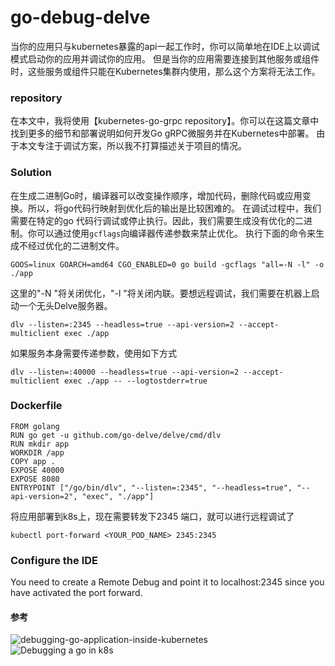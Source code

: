 # go-debug-delve
当你的应用只与kubernetes暴露的api一起工作时，你可以简单地在IDE上以调试模式启动你的应用并调试你的应用。
但是当你的应用需要连接到其他服务或组件时，这些服务或组件只能在Kubernetes集群内使用，那么这个方案将无法工作。
### repository
在本文中，我将使用【kubernetes-go-grpc repository】。你可以在这篇文章中找到更多的细节和部署说明如何开发Go gRPC微服务并在Kubernetes中部署。
由于本文专注于调试方案，所以我不打算描述关于项目的情况。

### Solution
在生成二进制Go时，编译器可以改变操作顺序，增加代码，删除代码或应用变换。所以，将go代码行映射到优化后的输出是比较困难的。
在调试过程中，我们需要在特定的go 代码行调试或停止执行。因此，我们需要生成没有优化的二进制。你可以通过使用`gcflags`向编译器传递参数来禁止优化。
执行下面的命令来生成不经过优化的二进制文件。
```
GOOS=linux GOARCH=amd64 CGO_ENABLED=0 go build -gcflags "all=-N -l" -o ./app
```
这里的"-N "将关闭优化，"-l "将关闭内联。要想远程调试，我们需要在机器上启动一个无头Delve服务器。
```
dlv --listen=:2345 --headless=true --api-version=2 --accept-multiclient exec ./app
```
如果服务本身需要传递参数，使用如下方式
```
dlv --listen=:40000 --headless=true --api-version=2 --accept-multiclient exec ./app -- --logtostderr=true
```
### Dockerfile
```
FROM golang
RUN go get -u github.com/go-delve/delve/cmd/dlv
RUN mkdir app
WORKDIR /app
COPY app .
EXPOSE 40000
EXPOSE 8080
ENTRYPOINT ["/go/bin/dlv", "--listen=:2345", "--headless=true", "--api-version=2", "exec", "./app"]
```
将应用部署到k8s上，现在需要转发下2345 端口，就可以进行远程调试了
```
kubectl port-forward <YOUR_POD_NAME> 2345:2345
```
### Configure the IDE 
You need to create a Remote Debug and point it to localhost:2345 since you have activated the port forward.


#### 参考
![debugging-go-application-inside-kubernetes](https://hackernoon.com/debugging-go-application-inside-kubernetes-from-ide-h5683xeb)
<br>
![Debugging a go in k8s](https://itnext.io/debug-a-go-application-in-kubernetes-from-ide-c45ad26d8785)
